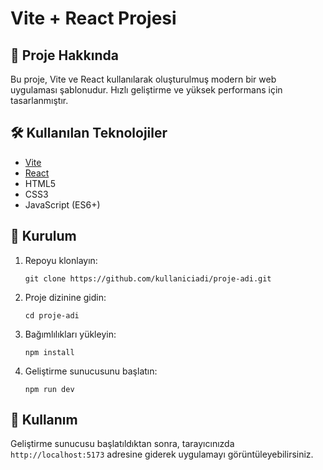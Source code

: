 # Vite + React Projesi

## 🚀 Proje Hakkında

Bu proje, Vite ve React kullanılarak oluşturulmuş modern bir web uygulaması şablonudur. Hızlı geliştirme ve yüksek performans için tasarlanmıştır.

## 🛠️ Kullanılan Teknolojiler

- [Vite](https://vitejs.dev/)
- [React](https://reactjs.org/)
- HTML5
- CSS3
- JavaScript (ES6+)

## 🔧 Kurulum

1. Repoyu klonlayın:
   ```
   git clone https://github.com/kullaniciadi/proje-adi.git
   ```

2. Proje dizinine gidin:
   ```
   cd proje-adi
   ```

3. Bağımlılıkları yükleyin:
   ```
   npm install
   ```

4. Geliştirme sunucusunu başlatın:
   ```
   npm run dev
   ```

## 🚀 Kullanım

Geliştirme sunucusu başlatıldıktan sonra, tarayıcınızda `http://localhost:5173` adresine giderek uygulamayı görüntüleyebilirsiniz.

